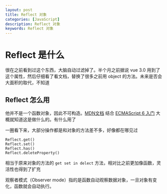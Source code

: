 ```yaml
---
layout: post
title: Reflect 对象
categories: [JavaScript]
description: Reflect 对象
keywords: Reflect 对象
---
```


# Reflect 是什么
很在之前看到过这个东西，大脑自动过滤掉了。半个月之前据说 vue 3.0 用到了这个属性，然后仔细看了看文档，替换了很多之前用 object 的方法。未来是否会大面积的取代，不知道

## Reflect 怎么用
他并不是一个函数对象，因此不可构造。[MDN文档](https://developer.mozilla.org/zh-CN/docs/Web/JavaScript/Reference/Global_Objects/Reflect) 结合 [ECMAScript 6 入门](http://es6.ruanyifeng.com/#docs/reflect) 大概就知道这是做什么的。有什么用了

一圈看下来，大部分操作都是和对象的方法差不多，好像都在哪见过

```
Reflect.get()
Reflect.set()
Reflect.has()
Reflect.deleteProperty()
```
相当于原来对象的方法的 `get set in delect` 方法，相对比之前更加像函数，灵活性也得到了扩充

观察者模式（Observer mode）指的是函数自动观察数据对象，一旦对象有变化，函数就会自动执行。


